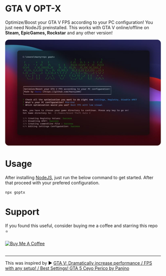 # GTA V OPT-X

Optimize/Boost your GTA V FPS according to your PC configuration! You just need NodeJS preinstalled. This works with GTA V online/offline on **Steam, EpicGames, Rockstar** and any other version!

![OPTX](./screenshot.jpg)

# Usage

After installing [NodeJS](https://nodejs.org/), just run the below command to get started. After that proceed with your prefered configuration.

```npm
npx goptx
```

# Support

If you found this useful, consider buying me a coffee and starring this repo ⭐<br>
<br>
<a href="https://www.buymeacoffee.com/harrytom" target="_blank"><img src="https://i.imgur.com/TDIEpi5.png" alt="Buy Me A Coffee" style="height: 57px !important;width: 217px !important;max-width: 207px !important;" ></a><br>
<br>

<hr>

This was inspired by ▶️ [GTA V: Dramatically increase performance / FPS with any setup! / Best Settings! GTA 5 Ceyo Perico by Panjno](https://www.youtube.com/watch?v=XvAueyGJTt0)
